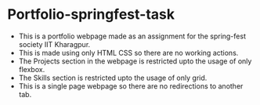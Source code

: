 # Portfolio-springfest-task
+ This is a portfolio webpage made as an assignment for the spring-fest society IIT Kharagpur.
+ This is made using only HTML CSS so there are no working actions.
+ The Projects section in the webpage is restricted upto the usage of only flexbox.
+ The Skills section is restricted upto the usage of only grid.
+ This is a single page webpage so there are no redirections to another tab.
